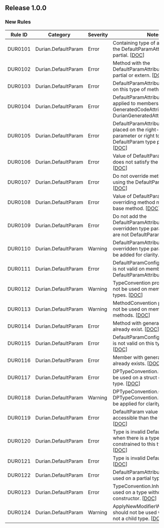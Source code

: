 ﻿## Release 1.0.0

### New Rules
Rule ID | Category | Severity | Notes
--------|----------|----------|-----------------------------------------
DUR0101 | Durian.DefaultParam | Error | Containing type of a member with the DefaultParamAttribute must be partial. [[DOC](https://github.com/piotrstenke/Durian/tree/master/docs/DefaultParam/DUR0101.md)]
DUR0102 | Durian.DefaultParam | Error | Method with the DefaultParamAttribute cannot be partial or extern. [[DOC](https://github.com/piotrstenke/Durian/tree/master/docs/DefaultParam/DUR0102.md)]
DUR0103 | Durian.DefaultParam | Error | DefaultParamAttribute is not valid on this type of method. [[DOC](https://github.com/piotrstenke/Durian/tree/master/docs/DefaultParam/DUR0103.md)]
DUR0104 | Durian.DefaultParam | Error | DefaultParamAttribute cannot be applied to members with the GeneratedCodeAttribute or DurianGeneratedAttribute. [[DOC](https://github.com/piotrstenke/Durian/tree/master/docs/DefaultParam/DUR0104.md)]
DUR0105 | Durian.DefaultParam | Error | DefaultParamAttribute must be placed on the right-most type parameter or right to the left-most DefaultParam type parameter. [[DOC](https://github.com/piotrstenke/Durian/tree/master/docs/DefaultParam/DUR0105.md)]
DUR0106 | Durian.DefaultParam | Error | Value of DefaultParamAttribute does not satisfy the type constraint. [[DOC](https://github.com/piotrstenke/Durian/tree/master/docs/DefaultParam/DUR0106.md)]
DUR0107 | Durian.DefaultParam | Error | Do not override methods generated using the DefaultParamAttribute. [[DOC](https://github.com/piotrstenke/Durian/tree/master/docs/DefaultParam/DUR0107.md)]
DUR0108 | Durian.DefaultParam | Error | Value of DefaultParamAttribute of overriding method must match the base method. [[DOC](https://github.com/piotrstenke/Durian/tree/master/docs/DefaultParam/DUR0108.md)]
DUR0109 | Durian.DefaultParam | Error | Do not add the DefaultParamAttribute on overridden type parameters that are not DefaultParam. [[DOC](https://github.com/piotrstenke/Durian/tree/master/docs/DefaultParam/DUR0109.md)]
DUR0110 | Durian.DefaultParam | Warning | DefaultParamAttribute of overridden type parameter should be added for clarity. [[DOC](https://github.com/piotrstenke/Durian/tree/master/docs/DefaultParam/DUR0110.md)]
DUR0111 | Durian.DefaultParam | Error | DefaultParamConfigurationAttribute is not valid on members without the DefaultParamAttribute. [[DOC](https://github.com/piotrstenke/Durian/tree/master/docs/DefaultParam/DUR0111.md)]
DUR0112 | Durian.DefaultParam | Warning | TypeConvention property should not be used on members other than types. [[DOC](https://github.com/piotrstenke/Durian/tree/master/docs/DefaultParam/DUR0112.md)]
DUR0113 | Durian.DefaultParam | Warning | MethodConvention property should not be used on members other than methods. [[DOC](https://github.com/piotrstenke/Durian/tree/master/docs/DefaultParam/DUR0113.md)]
DUR0114 | Durian.DefaultParam | Error | Method with generated signature already exist. [[DOC](https://github.com/piotrstenke/Durian/tree/master/docs/DefaultParam/DUR0114.md)]
DUR0115 | Durian.DefaultParam | Error | DefaultParamConfigurationAttribute is not valid on this type of method. [[DOC](https://github.com/piotrstenke/Durian/tree/master/docs/DefaultParam/DUR0115.md)]
DUR0116 | Durian.DefaultParam | Error | Member with generated name already exists. [[DOC](https://github.com/piotrstenke/Durian/tree/master/docs/DefaultParam/DUR0116.md)]
DUR0117 | Durian.DefaultParam | Error | DPTypeConvention.Inherit cannot be used on a struct or a sealed type. [[DOC](https://github.com/piotrstenke/Durian/tree/master/docs/DefaultParam/DUR0117.md)]
DUR0118 | Durian.DefaultParam | Warning | DPTypeConvention.Copy or DPTypeConvention.Default should be applied for clarity. [[DOC](https://github.com/piotrstenke/Durian/tree/master/docs/DefaultParam/DUR0118.md)]
DUR0119 | Durian.DefaultParam | Error | DefaultParam value cannot be less accessible than the target member. [[DOC](https://github.com/piotrstenke/Durian/tree/master/docs/DefaultParam/DUR0119.md)]
DUR0120 | Durian.DefaultParam | Error | Type is invalid DefaultParam value when there is a type parameter constrained to this type parameter. [[DOC](https://github.com/piotrstenke/Durian/tree/master/docs/DefaultParam/DUR0120.md)]
DUR0121 | Durian.DefaultParam | Error | Type is invalid DefaultParam value. [[DOC](https://github.com/piotrstenke/Durian/tree/master/docs/DefaultParam/DUR0121.md)]
DUR0122 | Durian.DefaultParam | Error | DefaultParamAttribute cannot be used on a partial type. [[DOC](https://github.com/piotrstenke/Durian/tree/master/docs/DefaultParam/DUR0122.md)]
DUR0123 | Durian.DefaultParam | Error | TypeConvention.Inherit cannot be used on a type without accessible constructor. [[DOC](https://github.com/piotrstenke/Durian/tree/master/docs/DefaultParam/DUR0123.md)]
DUR0124 | Durian.DefaultParam | Warning | ApplyNewModifierWhenPossible should not be used when target is not a child type. [[DOC](https://github.com/piotrstenke/Durian/tree/master/docs/DefaultParam/DUR0124.md)]
